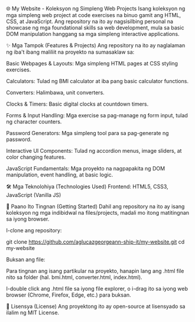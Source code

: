 🌐 My Website - Koleksyon ng Simpleng Web Projects
Isang koleksyon ng mga simpleng web project at code exercises na binuo gamit ang HTML, CSS, at JavaScript. Ang repository na ito ay nagsisilbing personal na showcase ng mga foundational skills sa web development, mula sa basic DOM manipulation hanggang sa mga simpleng interactive applications.

✨ Mga Tampok (Features & Projects)
Ang repository na ito ay naglalaman ng iba't ibang maliliit na proyekto na sumasaklaw sa:

Basic Webpages & Layouts: Mga simpleng HTML pages at CSS styling exercises.

Calculators: Tulad ng BMI calculator at iba pang basic calculator functions.

Converters: Halimbawa, unit converters.

Clocks & Timers: Basic digital clocks at countdown timers.

Forms & Input Handling: Mga exercise sa pag-manage ng form input, tulad ng character counters.

Password Generators: Mga simpleng tool para sa pag-generate ng password.

Interactive UI Components: Tulad ng accordion menus, image sliders, at color changing features.

JavaScript Fundamentals: Mga proyekto na nagpapakita ng DOM manipulation, event handling, at basic logic.

🛠 Mga Teknolohiya (Technologies Used)
Frontend: HTML5, CSS3, JavaScript (Vanilla JS)

🚀 Paano Ito Tingnan (Getting Started)
Dahil ang repository na ito ay isang koleksyon ng mga indibidwal na files/projects, madali mo itong matitingnan sa iyong browser.

I-clone ang repository:

git clone https://github.com/aglucazgeorgeann-ship-it/my-website.git
cd my-website

Buksan ang file:

Para tingnan ang isang partikular na proyekto, hanapin lang ang .html file nito sa folder (hal. bmi.html, converter.html, index.html).

I-double click ang .html file sa iyong file explorer, o i-drag ito sa iyong web browser (Chrome, Firefox, Edge, etc.) para buksan.

📄 Lisensya (License)
Ang proyektong ito ay open-source at lisensyado sa ilalim ng MIT License.
